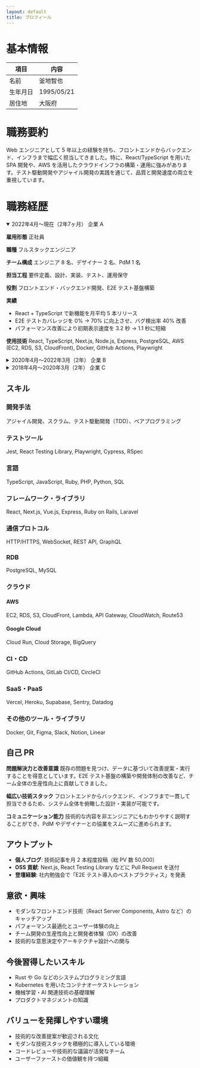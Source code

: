 ```yaml
---
layout: default
title: プロフィール
---
```


# 基本情報

| 項目     | 内容       |
| -------- | ---------- |
| 名前     | 釜地智也   |
| 生年月日 | 1995/05/21 |
| 居住地   | 大阪府     |

# 職務要約

Web エンジニアとして 5 年以上の経験を持ち、フロントエンドからバックエンド、インフラまで幅広く担当してきました。特に、React/TypeScript を用いた SPA 開発や、AWS を活用したクラウドインフラの構築・運用に強みがあります。テスト駆動開発やアジャイル開発の実践を通じて、品質と開発速度の両立を重視しています。

# 職務経歴

<details open markdown="1">
<summary>2022年4月～現在（2年7ヶ月） 企業 A</summary>

**雇用形態**
正社員

**職種**
フルスタックエンジニア

**チーム構成**
エンジニア 8 名、デザイナー 2 名、PdM 1 名

**担当工程**
要件定義、設計、実装、テスト、運用保守

**役割**
フロントエンド・バックエンド開発、E2E テスト基盤構築

**実績**

- React + TypeScript で新機能を月平均 5 本リリース
- E2E テストカバレッジを 0% → 70% に向上させ、バグ検出率 40% 改善
- パフォーマンス改善により初期表示速度を 3.2 秒 → 1.1 秒に短縮

**使用技術**
React, TypeScript, Next.js, Node.js, Express, PostgreSQL, AWS (EC2, RDS, S3, CloudFront), Docker, GitHub Actions, Playwright

</details>

<details markdown="1">
<summary>2020年4月～2022年3月（2年） 企業 B</summary>

**雇用形態**
正社員

**職種**
Web エンジニア

**チーム構成**
エンジニア 5 名

**担当工程**
要件定義、設計、実装、テスト

**役割**
受託案件のフロントエンド・バックエンド開発

**実績**

- 10 社以上のクライアント向け Web アプリケーション開発
- コードレビュー文化の導入により、バグ件数を月平均 15 件 → 5 件に削減
- Git フロー整備とドキュメント化により、新規メンバーのオンボーディング期間を 2 週間短縮

### 開発体制の改善

開発プロセスが属人化していた状況を改善。Git ブランチ戦略の策定、PR テンプレートの作成、コードレビューガイドラインの整備を実施し、チーム全体の開発効率を向上させました。

**使用技術**
Vue.js, JavaScript, PHP, Laravel, MySQL, AWS (EC2, RDS), GitLab CI/CD

</details>

<details markdown="1">
<summary>2018年4月～2020年3月（2年） 企業 C</summary>

**雇用形態**
正社員

**職種**
Web エンジニア（新卒）

**チーム構成**
エンジニア 3 名

**担当工程**
実装、テスト、運用保守

**役割**
オンライン診療プラットフォームの機能追加・保守

**実績**

- ビデオ通話機能の安定性向上（切断率 8% → 2%）
- メンテナンスモード機能の実装により、計画メンテナンス時のユーザー体験を改善
- 管理画面の UI 改善により、カスタマーサポートの業務効率 30% 向上

**使用技術**
JavaScript, jQuery, Ruby on Rails, PostgreSQL, WebRTC, Heroku

</details>

## スキル

### 開発手法

アジャイル開発、スクラム、テスト駆動開発（TDD）、ペアプログラミング

### テストツール

Jest, React Testing Library, Playwright, Cypress, RSpec

### 言語

TypeScript, JavaScript, Ruby, PHP, Python, SQL

### フレームワーク・ライブラリ

React, Next.js, Vue.js, Express, Ruby on Rails, Laravel

### 通信プロトコル

HTTP/HTTPS, WebSocket, REST API, GraphQL

### RDB

PostgreSQL, MySQL

### クラウド

#### AWS

EC2, RDS, S3, CloudFront, Lambda, API Gateway, CloudWatch, Route53

#### Google Cloud

Cloud Run, Cloud Storage, BigQuery

### CI・CD

GitHub Actions, GitLab CI/CD, CircleCI

### SaaS・PaaS

Vercel, Heroku, Supabase, Sentry, Datadog

### その他のツール・ライブラリ

Docker, Git, Figma, Slack, Notion, Linear

## 自己 PR

**問題解決力と改善意識**
既存の問題を見つけ、データに基づいて改善提案・実行することを得意としています。E2E テスト基盤の構築や開発体制の改善など、チーム全体の生産性向上に貢献してきました。

**幅広い技術スタック**
フロントエンドからバックエンド、インフラまで一貫して担当できるため、システム全体を俯瞰した設計・実装が可能です。

**コミュニケーション能力**
技術的な内容を非エンジニアにもわかりやすく説明することができ、PdM やデザイナーとの協業をスムーズに進められます。

## アウトプット

- **個人ブログ**: 技術記事を月 2 本程度投稿（総 PV 数 50,000）
- **OSS 貢献**: Next.js, React Testing Library などに Pull Request を送付
- **登壇経験**: 社内勉強会で「E2E テスト導入のベストプラクティス」を発表

## 意欲・興味

- モダンなフロントエンド技術（React Server Components, Astro など）のキャッチアップ
- パフォーマンス最適化とユーザー体験の向上
- チーム開発の生産性向上と開発者体験（DX）の改善
- 技術的な意思決定やアーキテクチャ設計への関与

## 今後習得したいスキル

- Rust や Go などのシステムプログラミング言語
- Kubernetes を用いたコンテナオーケストレーション
- 機械学習・AI 関連技術の基礎理解
- プロダクトマネジメントの知識

## バリューを発揮しやすい環境

- 技術的な改善提案が歓迎される文化
- モダンな技術スタックを積極的に導入している環境
- コードレビューや技術的な議論が活発なチーム
- ユーザーファーストの価値観を持つ組織
